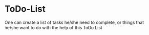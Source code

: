 # ToDo-List
One can create a list of tasks he/she need to complete, or things that he/she want to do with the help of this ToDo List
